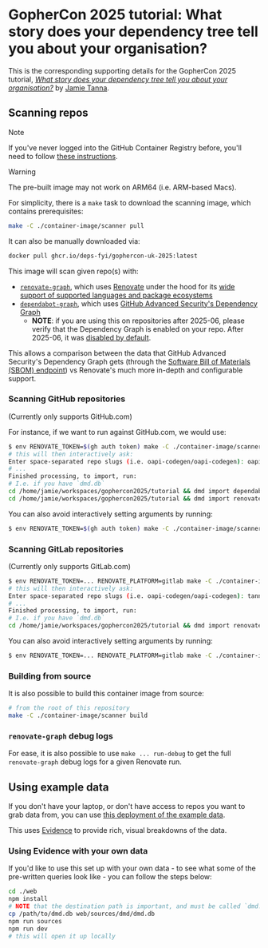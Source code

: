 # GopherCon 2025 tutorial: What story does your dependency tree tell you about your organisation?

This is the corresponding supporting details for the GopherCon 2025 tutorial, [_What story does your dependency tree tell you about your organisation?_](https://talks.jvt.me/dmd-tutorial/) by [Jamie Tanna](https://www.jvt.me).

## Scanning repos

> [!NOTE]
> If you've never logged into the GitHub Container Registry before, you'll need to follow [these instructions](https://docs.github.com/en/packages/working-with-a-github-packages-registry/working-with-the-container-registry).

> [!WARNING]
> The pre-built image may not work on ARM64 (i.e. ARM-based Macs).

For simplicity, there is a `make` task to download the scanning image, which contains prerequisites:

```sh
make -C ./container-image/scanner pull
```

It can also be manually downloaded via:

```sh
docker pull ghcr.io/deps-fyi/gophercon-uk-2025:latest
```

This image will scan given repo(s) with:

- [`renovate-graph`](https://gitlab.com/tanna.dev/renovate-graph), which uses [Renovate](https://docs.renovatebot.com/) under the hood for its [wide support of supported languages and package ecosystems](https://docs.renovatebot.com/modules/manager/)
- [`dependabot-graph`](https://gitlab.com/tanna.dev/dependabot-graph), which uses [GitHub Advanced Security's Dependency Graph](https://docs.github.com/en/code-security/supply-chain-security/understanding-your-software-supply-chain/about-the-dependency-graph)
  - **NOTE**: if you are using this on repositories after 2025-06, please verify that the Dependency Graph is enabled on your repo. After 2025-06, it was [disabled by default](https://github.blog/changelog/2025-06-17-dependency-graph-now-defaults-to-off/).

This allows a comparison between the data that GitHub Advanced Security's Dependency Graph gets (through the [Software Bill of Materials (SBOM) endpoint](https://docs.github.com/en/rest/dependency-graph/sboms?apiVersion=2022-11-28)) vs Renovate's much more in-depth and configurable support.

### Scanning GitHub repositories

(Currently only supports GitHub.com)

For instance, if we want to run against GitHub.com, we would use:

```sh
$ env RENOVATE_TOKEN=$(gh auth token) make -C ./container-image/scanner run
# this will then interactively ask:
Enter space-separated repo slugs (i.e. oapi-codegen/oapi-codegen): oapi-codegen/oapi-codegen jamietanna-jamietanna
# ...
Finished processing, to import, run:
# I.e. if you have `dmd.db`
cd /home/jamie/workspaces/gophercon2025/tutorial && dmd import dependabot --db dmd.db out/jamietanna-jamietanna.json out/oapi-codegen-oapi-codegen.json
cd /home/jamie/workspaces/gophercon2025/tutorial && dmd import renovate --db dmd.db out/renovate-graph/github-jamietanna-jamietanna.json out/renovate-graph/github-oapi-codegen-oapi-codegen.json
```

You can also avoid interactively setting arguments by running:

```sh
$ env RENOVATE_TOKEN=$(gh auth token) make -C ./container-image/scanner run oapi-codegen/oapi-codegen
```

### Scanning GitLab repositories

(Currently only supports GitLab.com)

```sh
$ env RENOVATE_TOKEN=... RENOVATE_PLATFORM=gitlab make -C ./container-image/scanner run
# this will then interactively ask:
Enter space-separated repo slugs (i.e. oapi-codegen/oapi-codegen): tanna.dev/renovate-graph
# ...
Finished processing, to import, run:
# I.e. if you have `dmd.db`
cd /home/jamie/workspaces/gophercon2025/tutorial && dmd import renovate --db dmd.db out/renovate-graph/gitlab-tanna.dev-tz.json
```

You can also avoid interactively setting arguments by running:

```sh
$ env RENOVATE_TOKEN=... RENOVATE_PLATFORM=gitlab make -C ./container-image/scanner run tanna.dev/tz
```

### Building from source

It is also possible to build this container image from source:

```sh
# from the root of this repository
make -C ./container-image/scanner build
```

### `renovate-graph` debug logs

For ease, it is also possible to use `make ... run-debug` to get the full `renovate-graph` debug logs for a given Renovate run.

## Using example data

If you don't have your laptop, or don't have access to repos you want to grab data from, you can use [this deployment of the example data](https://dmd-gophercon2025.netlify.app/).

This uses [Evidence](https://evidence.dev/) to provide rich, visual breakdowns of the data.

### Using Evidence with your own data

If you'd like to use this set up with your own data - to see what some of the pre-written queries look like - you can follow the steps below:

```sh
cd ./web
npm install
# NOTE that the destination path is important, and must be called `dmd.db`
cp /path/to/dmd.db web/sources/dmd/dmd.db
npm run sources
npm run dev
# this will open it up locally
```
